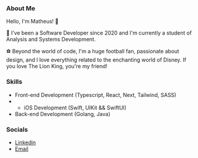 ### About Me

Hello, I'm Matheus! 👋

🚀 I've been a Software Developer since 2020 and I'm currently a student of Analysis and Systems Development.

⚽ Beyond the world of code, I'm a huge football fan, passionate about design, and I love everything related to the enchanting world of Disney. If you love The Lion King, you're my friend!

### Skills

- Front-end Development (Typescript, React, Next, Tailwind, SASS)
- - iOS Development (Swift, UIKit && SwiftUI)
- Back-end Development (Golang, Java)

###  Socials
- <a href="https://www.linkedin.com/in/matheuszx/">Linkedin</a>
- <a href="mathferreiranasc12@gmail.com">Email</a>
</div>
